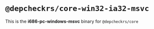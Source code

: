 # `@depcheckrs/core-win32-ia32-msvc`

This is the **i686-pc-windows-msvc** binary for `@depcheckrs/core`
